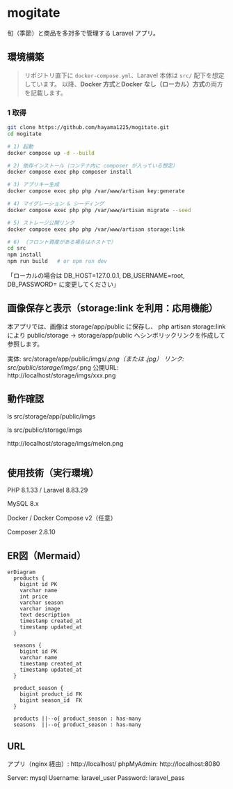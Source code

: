 # mogitate

旬（季節）と商品を多対多で管理する Laravel アプリ。

## 環境構築

> リポジトリ直下に `docker-compose.yml`、Laravel 本体は `src/` 配下を想定しています。
> 以降、**Docker 方式**と**Docker なし（ローカル）方式**の両方を記載します。

### 1 取得
```bash
git clone https://github.com/hayama1225/mogitate.git
cd mogitate

# 1) 起動
docker compose up -d --build

# 2) 依存インストール（コンテナ内に composer が入っている想定）
docker compose exec php composer install

# 3) アプリキー生成
docker compose exec php php /var/www/artisan key:generate

# 4) マイグレーション & シーディング
docker compose exec php php /var/www/artisan migrate --seed

# 5) ストレージ公開リンク
docker compose exec php php /var/www/artisan storage:link

# 6) （フロント資産がある場合はホストで）
cd src
npm install
npm run build   # or npm run dev
```
「ローカルの場合は DB_HOST=127.0.0.1, DB_USERNAME=root, DB_PASSWORD= に変更してください」

## 画像保存と表示（storage:link を利用：応用機能）
本アプリでは、画像は storage/app/public に保存し、
php artisan storage:link により public/storage → storage/app/public へシンボリックリンクを作成して参照します。

実体: src/storage/app/public/imgs/*.png（または .jpg）
リンク: src/public/storage/imgs/*.png
公開URL: http://localhost/storage/imgs/xxx.png

## 動作確認
<!-- 実体（storage/app/public に存在するか） -->
ls src/storage/app/public/imgs
<!-- シンボリックリンク経由でも参照できるか -->
ls src/public/storage/imgs
<!-- ブラウザでのアクセス例 -->
http://localhost/storage/imgs/melon.png
```

```
## 使用技術（実行環境）

PHP 8.1.33 / Laravel 8.83.29

MySQL 8.x

Docker / Docker Compose v2（任意）

Composer 2.8.10

## ER図（Mermaid）
```mermaid
erDiagram
  products {
    bigint id PK
    varchar name
    int price
    varchar season
    varchar image
    text description
    timestamp created_at
    timestamp updated_at
  }

  seasons {
    bigint id PK
    varchar name
    timestamp created_at
    timestamp updated_at
  }

  product_season {
    bigint product_id FK
    bigint season_id  FK
  }

  products ||--o{ product_season : has-many
  seasons  ||--o{ product_season : has-many
```

## URL
アプリ（nginx 経由）: http://localhost/
phpMyAdmin: http://localhost:8080

Server: mysql
Username: laravel_user
Password: laravel_pass

